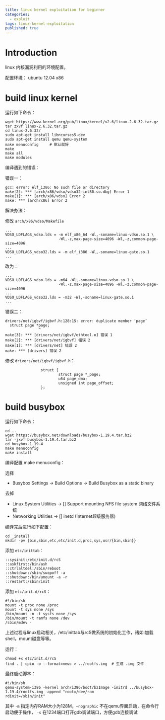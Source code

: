 ```yaml
---
title: linux kernel exploitation for beginner
categories:
  - exploit
tags: linux-kernel-exploitation
published: true
---
```


# Introduction

linux 内核漏洞利用的环境配置。

配置环境： ubuntu 12.04 x86

# build linux kernel

运行如下命令：

```
wget https://www.kernel.org/pub/linux/kernel/v2.6/linux-2.6.32.tar.gz
tar zxvf linux-2.6.32.tar.gz
cd linux-2.6.32/
sudo apt-get install libncurses5-dev
sudo apt-get install qemu qemu-system
make menuconfig     # 默认就好
make
make all
make modules
```

编译遇到的错误：

错误一：

```
gcc: error: elf_i386: No such file or directory
make[2]: *** [arch/x86/vdso/vdso32-int80.so.dbg] Error 1
make[1]: *** [arch/x86/vdso] Error 2
make: *** [arch/x86] Error 2
```

解决办法：

修改 `arch/x86/vdso/Makefile`

```
...
VDSO_LDFLAGS_vdso.lds = -m elf_x86_64 -Wl,-soname=linux-vdso.so.1 \
                        -Wl,-z,max-page-size=4096 -Wl,-z,common-page-size=4096
...
VDSO_LDFLAGS_vdso32.lds = -m elf_i386 -Wl,-soname=linux-gate.so.1
...
```

改为：

```
...
VDSO_LDFLAGS_vdso.lds = -m64 -Wl,-soname=linux-vdso.so.1 \
                        -Wl,-z,max-page-size=4096 -Wl,-z,common-page-size=4096
...
VDSO_LDFLAGS_vdso32.lds = -m32 -Wl,-soname=linux-gate.so.1
...
```

错误二：

```
drivers/net/igbvf/igbvf.h:128:15: error: duplicate member ‘page’
  struct page *page;
               ^
make[3]: *** [drivers/net/igbvf/ethtool.o] 错误 1
make[2]: *** [drivers/net/igbvf] 错误 2
make[1]: *** [drivers/net] 错误 2
make: *** [drivers] 错误 2
```

修改 `drivers/net/igbvf/igbvf.h`：

```
                struct {
                        struct page *_page; 
                        u64 page_dma;
                        unsigned int page_offset;
                };      

```

# build busybox

运行如下命令：

```
cd ..
wget https://busybox.net/downloads/busybox-1.19.4.tar.bz2
tar -jxvf busybox-1.19.4.tar.bz2
cd busybox-1.19.4
make menuconfig
make install
```

编译配置 make menuconfig：

选择

- Busybox Settings -> Build Options -> Build Busybox as a static binary

去掉

- Linux System Utilities -> [] Support mounting NFS file system 网络文件系统
- Networking Utilities -> [] inetd (Internet超级服务器)

编译完后进行如下配置：

```
cd _install
mkdir -pv {bin,sbin,etc,etc/init.d,proc,sys,usr/{bin,sbin}}
```

添加 `etc/inittab`：

```
::sysinit:/etc/init.d/rcS
::askfirst:/bin/ash
::ctrlaltdel:/sbin/reboot
::shutdown:/sbin/swapoff -a
::shutdown:/bin/umount -a -r
::restart:/sbin/init
```

添加 `etc/init.d/rcS`：

```
#!/bin/sh
mount -t proc none /proc
mount -t sys none /sys
/bin/mount -n -t sysfs none /sys
/bin/mount -t ramfs none /dev
/sbin/mdev -
```

上述过程与linux启动相关，/etc/inittab与rcS做系统的初始化工作，诸如:加载shell，mount磁盘等等。

运行：

```
chmod +x etc/init.d/rcS
find . | cpio -o --format=newc > ../rootfs.img  # 生成 .img 文件
```

最终启动脚本：

```
#!/bin/sh
qemu-system-i386 -kernel arch/i386/boot/bzImage -initrd ../busybox-1.19.4/rootfs.img -append "root=/dev/ram
rdinit=/sbin/init"
```

其中 `-m` 指定内存RAM大小为128M，`–nographic` 不在qemu界面启动，在命令行启动便于操作，
`-s` 在1234端口打开gdb调试端口，方便gdb连接调试
